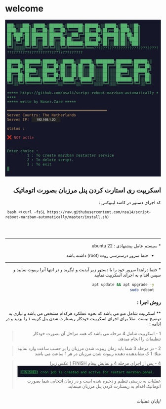 # welcome
 ![menu.png](menu.png)
<div dir="rtl">
<h2>
	اسکریپت ری استارت کردن پنل مرزبان بصورت اتوماتیک
</h2>

 کد اجرای دستور در کامند لینوکس :
</div>

   ```
    bash <(curl -fsSL https://raw.githubusercontent.com/nsa14/script-reboot-marzban-automatically/master/install.sh)
   ```
   <br>
   <br>
   
<hr>

<div dir="rtl">
* سیستم عامل پیشنهادی : ubuntu 22

  *  حتما سرور درسترسی  روت (root) داشته باشد

<hr>
 * حتما درابتدا سرور خود را با دستور زیر آپدیت و اپگرید و در انتها آنرا ریبوت نمایید و سپس اقدام به اجرای اسکریپت نمایید

   ```sh
      apt update && apt upgrade -y
      sudo reboot
   ```



### روش اجرا :
** اسکریپت شامل منو می باشد که نحوه عملکرد هرکدام مشخص می باشد و نیازی به توضیح نیست. مثلا برای اجرای اسکریپت خودکار 
ریستارت شدن پنل کزینه ۱ را بزنید و در ادامه :
>1 -  اسکریپت شامل 4 مرحله می باشد که همه مراحل آن بصورت خودکار تنظیمات را انجام میدهد.

>2 -  در مرحله 3 شما باید زمان ریبوت شدن مرزبان را بر حسب ساعت وارد نمایید مثلا: 1
ک نشاندهنده دهنده ریبوت شدن مرزبان  در هر 1 ساعت می باشد

>4 -  پس از اجرای مرحله 4 و نمایش پیغام FINISH ( عکس زیر)
> ![finished.png](finished.png)
عملیات به درستی تنظیم و ذخیره شده است و در زمان انتخابی شما بصورت اتوماتیک اقدام به 
 ریستارت کردن پنل مرزبان مینماید.
<br>
/پایان عملیات


</div>